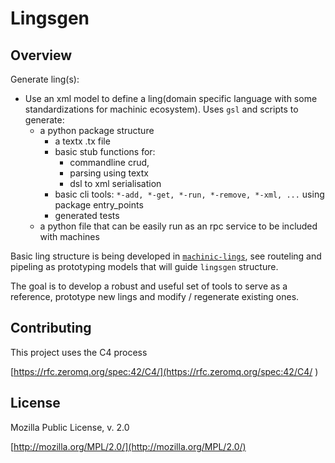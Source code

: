 # Lingsgen

## Overview

Generate ling(s):

* Use an xml model to define a ling(domain specific language with some standardizations for machinic ecosystem). Uses `gsl` and scripts to generate:
    * a python package structure
        * a textx .tx file
        * basic stub functions for:
            * commandline crud, 
            * parsing using textx
            * dsl to xml serialisation
        * basic cli tools: `*-add, *-get, *-run, *-remove, *-xml, ...` using package entry_points
        * generated tests
    * a python file that can be easily run as an rpc service to be included with machines

Basic ling structure is being developed in [`machinic-lings`](https://github.com/galencm/machinic-lings), see routeling and pipeling as prototyping models that will guide `lingsgen` structure.

The goal is to develop a robust and useful set of tools to serve as a reference, prototype new lings and modify / regenerate existing ones. 

## Contributing
This project uses the C4 process 

[https://rfc.zeromq.org/spec:42/C4/](https://rfc.zeromq.org/spec:42/C4/
)

## License
Mozilla Public License, v. 2.0

[http://mozilla.org/MPL/2.0/](http://mozilla.org/MPL/2.0/)

